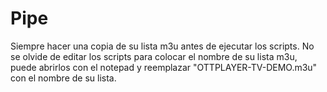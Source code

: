 # Pipe
Siempre hacer una copia de su lista m3u antes de ejecutar los scripts.
No se olvide de editar los scripts para colocar el nombre de su lista m3u,
puede abrirlos con el notepad y reemplazar "OTTPLAYER-TV-DEMO.m3u" con el nombre
de su lista.
